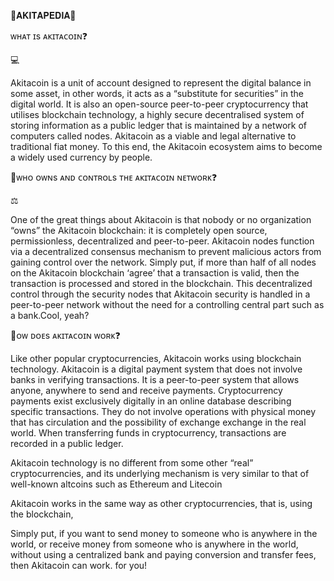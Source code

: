 🔗𝐀𝐊𝐈𝐓𝐀𝐏𝐄𝐃𝐈𝐀📃



ᴡʜᴀᴛ ɪs ᴀᴋɪᴛᴀᴄᴏɪɴ❓

💻

Akitacoin is a unit of account designed to represent the digital balance in some asset, in other words, it acts as a “substitute for securities” in the digital world.
It is also an open-source peer-to-peer cryptocurrency that utilises blockchain technology, a highly secure decentralised system of storing information as a public ledger that is maintained by a network of computers called nodes. Akitacoin as a viable and legal alternative to traditional fiat money. To this end, the Akitacoin ecosystem aims to become a widely used currency by people.

🔗ᴡʜᴏ ᴏᴡɴs ᴀɴᴅ ᴄᴏɴᴛʀᴏʟs ᴛʜᴇ ᴀᴋɪᴛᴀᴄᴏɪɴ ɴᴇᴛᴡᴏʀᴋ❓

⚖️

One of the great things about Akitacoin is that nobody or no organization “owns” the Akitacoin blockchain: it is completely open source, permissionless, decentralized and peer-to-peer. Akitacoin nodes function via a decentralized consensus mechanism to prevent malicious actors from gaining control over the network. Simply put, if more than half of all nodes on the Akitacoin blockchain ‘agree’ that a transaction is valid, then the transaction is processed and stored in the blockchain. This decentralized control through the security nodes that Akitacoin security is handled in a peer-to-peer network without the need for a controlling central part such as a bank.Cool, yeah?


🔗ᴏᴡ ᴅᴏᴇs ᴀᴋɪᴛᴀᴄᴏɪɴ ᴡᴏʀᴋ❓

Like other popular cryptocurrencies, Akitacoin works using blockchain technology. Akitacoin is a digital payment system that does not involve banks in verifying transactions. It is a peer-to-peer system that allows anyone, anywhere to send and receive payments. Cryptocurrency payments exist exclusively digitally in an online database describing specific transactions. They do not involve operations with physical money that has circulation and the possibility of exchange exchange in the real world. When transferring funds in cryptocurrency, transactions are recorded in a public ledger.

Akitacoin technology is no different from some other “real” cryptocurrencies, and its underlying mechanism is very similar to that of well-known altcoins such as Ethereum and Litecoin

Akitacoin works in the same way as other cryptocurrencies, that is, using the blockchain,

Simply put, if you want to send money to someone who is anywhere in the world, or receive money from someone who is anywhere in the world, without using a centralized bank and paying conversion and transfer fees, then Akitacoin can work. for you!
